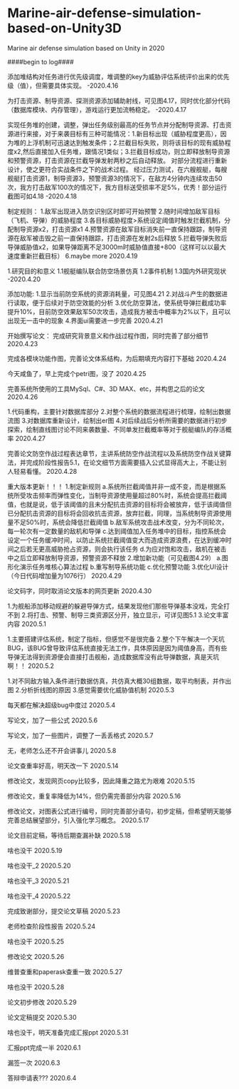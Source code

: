 # Marine-air-defense-simulation-based-on-Unity3D
Marine air defense simulation based on Unity in 2020

####begin to log####

添加堆结构对任务进行优先级调度，堆调整的key为威胁评估系统评价出来的优先级（值），但需要具体实现。
-2020.4.16

为打击资源、制导资源、探测资源添加辅助射线，可见图4.17，同时优化部分代码（数据库模块、内存管理），游戏运行更加流畅稳定。
-2020.4.17

实现任务堆的创建，调整，弹出任务级别最高的任务节点并分配制导资源、打击资源进行来接，对于来袭目标有三种可能情况：1.新目标出现（威胁程度更高），因为堆的上浮机制可迅速达到触发条件；2.拦截目标失败，则将该目标的现有威胁程度x2,然后直接加入任务堆，跟情况1类似；3.拦截目标成功，则立即释放制导资源和预警资源，打击资源在拦截导弹发射两秒之后自动释放。
对部分流程进行重新设计，使之更符合实战条件之下的战术过程。
经过压力测试，在六艘舰艇，每艘舰艇打击资源1，制导资源3，预警资源3的情况下，在敌方4分钟内连续攻击50次，我方打击敌军100次的情况下，我方目标送受损率不足5%，优秀！部分运行截图可如4.18
-2020.4.18

制定规则：
1.敌军出现进入防空识别区时即可开始预警
2.随时间增加敌军目标（飞机、导弹）的威胁程度
3.各目标威胁程度>系统设定阈值时触发拦截机制，分配制导资源x2，打击资源x1
4.预警资源在敌军目标消失前一直保持跟踪，制导资源在敌军被击毁之前一直保持跟踪，打击资源在发射2s后释放
5.拦截导弹失败后导弹威胁值x2，如果导弹距离不足3000m时威胁值直接+800（这样可以以最大速度重新拦截目标）
6.maybe more
2020.4.19

1.研究目的和意义
1.1舰艇编队联合防空场景仿真
1.2事件机制
1.3国内外研究现状
-2020.4.20

添加功能:
1.显示当前防空系统的资源消耗量，可见图4.21
2.对战斗产生的数据进行读取，便于后续对于防空效能的分析
3.优化防空算法，使系统导弹拦截成功率提升10%，目前防空效果敌军50次攻击，造成我方被击中概率为2%以下，且可以出现无一击中的现象
4.界面ui需要进一步完善
2020.4.21

开始撰写论文：
完成研究背景意义和作战过程作图，同时完善了部分细节
2020.4.23

完成各模块功能作图，完善论文体系结构，为后期填充内容打下基础
2020.4.24

今天咸鱼了，早上完成个petri图，没了
2020.4.25

完善系统所使用的工具MySql、C#、3D MAX、etc，并构思之后的论文
2020.4.26

1.代码重构，主要针对数据库部分
2.对整个系统的数据流程进行梳理，绘制出数据流图
3.对数据库重新设计，绘制出er图
4.对后续战后分析所需要的数据进行初步探索，绘制直线图讨论不同来袭数量、不同单发拦截概率等对于舰艇编队的存活概率
2020.4.27

完善论文防空作战过程表达章节，主讲系统防空作战流程以及系统防空作战关键算法，并完成阶段性报告5.1，在论文细节方面需要插入公式显得高大上，不能让别人轻易看懂。
2020.4.28

重大版本更新！！！
1.制定新规则
a.系统所拦截阈值并非一成不变，而是根据系统所受攻击频率而弹性变化，当制导资源使用量超过80%时，系统会提高拦截阈值，也就是说，低于该阈值的且未分配抗击资源的目标将会被放弃，低于该阈值但已分配抗击资源的目标将会回收抗击资源，放弃拦截，同理，当系统制导资源使用量不足50%时，系统会降低拦截阈值
b.敌军系统攻击战术改变，分为不同轮次，每一轮次有一定数量的敌机和导弹
c.达到阈值加入任务堆中的目标，指控系统会设定一个任务缓冲时间，以防止系统拦截阈值变大而造成资源浪费，在达到缓冲时间之后若无更高威胁抢占资源，则会执行该任务
d.为应对饱和攻击，敌机在被击中之后立即释放制导资源，预警资源不释放
2.增加新功能（可见截图4.29）
a.图形化演示任务堆核心算法过程
b.重写制导系统功能
c.优化预警功能
3.优化UI设计
（今日代码增加量为1076行）
2020.4.29

论文码字，同时取消论文版本的网页更新
2020.4.30

1.为舰船添加移动规避的躲避导弹方式，结果发现他们那些导弹基本没戏，完全打不到
2.将打击、预警、制导三类资源区分开，独立显示，可详见图5.1
3.论文丰富内容
2020.5.1

1.主要搭建评估系统，制定了指标，但感觉不是很完备
2.整个下午解决一个天坑BUG，该BUG曾导致评估系统直接无法工作，具体原因是因为阈值身高，而有些导弹无法得到资源便会直接打击舰船，造成数据库没有此导弹数据，真是天坑啊！！
2020.5.2

1.对不同敌方输入条件进行数据仿真，共仿真大概30组数据，取平均制表，并作出图
2.分析折线图的原因
3.感觉需要优化威胁值机制
2020.5.3

每天都在解决超级bug中度过
2020.5.4

写论文，加了一些公式
2020.5.6

写论文，加了一些图片，调整了一丢丢格式
2020.5.7

无，老师怎么还不开会讲事儿
2020.5.8

论文查重率好高，明天改一下
2020.5.14

修改论文，发现网页copy比较多，因此降重之路尤为艰难
2020.5.15

修改论文，重复率降低为14%，但仍需完善部分内容
2020.5.16

修改论文，对图表公式进行编号，同时完善部分语句，初步定稿，但希望明天能够完善总结展望部分，引入强化学习概念。
2020.5.17

论文目前定稿，等待后期查漏补缺
2020.5.18

啥也没干
2020.5.19

啥也没干_2
2020.5.20

啥也没干_3
2020.5.21

啥也没干_4
2020.5.22

完成致谢部分，提交论文草稿
2020.5.23

老师检查阶段性报告
2020.5.24

啥也没干
2020.5.25

修改论文
2020.5.26

维普查重和paperask查重一致
2020.5.27

啥也没干
2020.5.28

论文初步修改
2020.5.29

论文定稿提交
2020.5.30

啥也没干，明天准备完成汇报ppt
2020.5.31

汇报ppt完成一半
2020.6.1

漏签一次
2020.6.3

答辩申请表???
2020.6.4